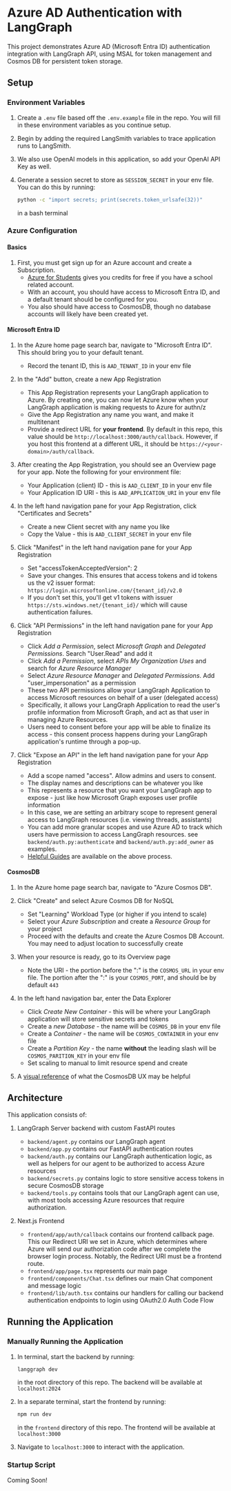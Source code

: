 # Azure AD Authentication with LangGraph

This project demonstrates Azure AD (Microsoft Entra ID) authentication integration with LangGraph API, using MSAL for token management and Cosmos DB for persistent token storage.

## Setup

### Environment Variables

1. Create a `.env` file based off the `.env.example` file in the repo. You will fill in these environment variables as you continue setup.

2. Begin by adding the required LangSmith variables to trace application runs to LangSmith.

3. We also use OpenAI models in this application, so add your OpenAI API Key as well.

4. Generate a session secret to store as `SESSION_SECRET` in your env file. You can do this by running:

    ```bash
    python -c "import secrets; print(secrets.token_urlsafe(32))"
    ```
    in a bash terminal

### Azure Configuration

#### Basics

1. First, you must get sign up for an Azure account and create a Subscription.
    - [Azure for Students](https://azure.microsoft.com/en-us/free/students) gives you credits for free if you have a school related account.
    - With an account, you should have access to Microsoft Entra ID, and a default tenant should be configured for you.
    - You also should have access to CosmosDB, though no database accounts will likely have been created yet.

#### Microsoft Entra ID

1. In the Azure home page search bar, navigate to "Microsoft Entra ID". This should bring you to your default tenant.
    - Record the tenant ID, this is `AAD_TENANT_ID` in your env file

2. In the "Add" button, create a new App Registration
    - This App Registration represents your LangGraph application to Azure. By creating one, you can now let Azure know when your LangGraph application is making requests to Azure for authn/z
    - Give the App Registration any name you want, and make it multitenant
    - Provide a redirect URL for **your frontend**. By default in this repo, this value should be `http://localhost:3000/auth/callback`. However, if you host this frontend at a different URL, it should be `https://<your-domain>/auth/callback`.

3. After creating the App Registration, you should see an Overview page for your app. Note the following for your environment file:
    - Your Application (client) ID - this is `AAD_CLIENT_ID` in your env file
    - Your Application ID URI - this is `AAD_APPLICATION_URI` in your env file

4. In the left hand navigation pane for your App Registration, click "Certificates and Secrets"
    - Create a new Client secret with any name you like
    - Copy the Value - this is `AAD_CLIENT_SECRET` in your env file

5. Click "Manifest" in the left hand navigation pane for your App Registration
    - Set "accessTokenAcceptedVersion": 2
    - Save your changes. This ensures that access tokens and id tokens us the v2 issuer format: `https://login.microsoftonline.com/{tenant_id}/v2.0`
    - If you don't set this, you'll get v1 tokens with issuer `https://sts.windows.net/{tenant_id}/` which will cause authentication failures.

6. Click "API Permissions" in the left hand navigation pane for your App Registration
    - Click *Add a Permission*, select *Microsoft Graph* and *Delegated Permissions*. Search "User.Read" and add it
    - Click *Add a Permission*, select *APIs My Organization Uses* and search for *Azure Resource Manager*
    - Select *Azure Resource Manager* and *Delegated Permissions*. Add "user_impersonation" as a permission
    - These two API permissions allow your LangGraph Application to access Microsoft resources on behalf of a user (delegated access)
    - Specifically, it allows your LangGraph Application to read the user's profile information from Microsoft Graph, and act as that user in managing Azure Resources.
    - Users need to consent before your app will be able to finalize its access - this consent process happens during your LangGraph application's runtime through a pop-up.

8. Click "Expose an API" in the left hand navigation pane for your App Registration
    - Add a scope named "access". Allow admins and users to consent.
    - The display names and descriptions can be whatever you like
    - This represents a resource that you want your LangGraph app to expose - just like how Microsoft Graph exposes user profile information
    - In this case, we are setting an arbitrary scope to represent general access to LangGraph resources (i.e. viewing threads, assistants)
    - You can add more granular scopes and use Azure AD to track which users have permission to access LangGraph resources. see `backend/auth.py:authenticate` and `backend/auth.py:add_owner` as examples.
    - [Helpful Guides](https://langchain-ai.github.io/langgraph/tutorials/auth/resource_auth/) are available on the above process.

#### CosmosDB

1. In the Azure home page search bar, navigate to "Azure Cosmos DB".

2. Click "Create" and select Azure Cosmos DB for NoSQL
    - Set "Learning" Workload Type (or higher if you intend to scale)
    - Select your *Azure Subscription* and create a *Resource Group* for your project
    - Proceed with the defaults and create the Azure Cosmos DB Account. You may need to adjust location to successfully create

3. When your resource is ready, go to its Overview page
    - Note the URI - the portion before the ":" is the `COSMOS_URL` in your env file. The portion after the ":" is your `COSMOS_PORT`, and should be by default `443`

4. In the left hand navigation bar, enter the Data Explorer
    - Click *Create New Container* - this will be where your LangGraph application will store sensitive secrets and tokens
    - Create a *new Database* - the name will be `COSMOS_DB` in your env file
    - Create a *Container* - the name will be `COSMOS_CONTAINER` in your env file
    - Create a *Partition Key* - the name **without** the leading slash will be `COSMOS_PARITION_KEY` in your env file
    - Set scaling to manual to limit resource spend and create

5. A [visual reference](https://learn.microsoft.com/en-us/azure/cosmos-db/nosql/quickstart-portal) of what the CosmosDB UX may be helpful

## Architecture

This application consists of:

1. LangGraph Server backend with custom FastAPI routes
    - `backend/agent.py` contains our LangGraph agent
    - `backend/app.py` contains our FastAPI authentication routes
    - `backend/auth.py` contains our LangGraph authentication logic, as well as helpers for our agent to be authorized to access Azure resources
    - `backend/secrets.py` contains logic to store sensitive access tokens in secure CosmosDB storage
    - `backend/tools.py` contains tools that our LangGraph agent can use, with most tools accessing Azure resources that require authorization.

2. Next.js Frontend
    - `frontend/app/auth/callback` contains our frontend callback page. This our Redirect URI we set in Azure, which determines where Azure will send our authorization code after we complete the browser login process. Notably, the Redirect URI must be a frontend route.
    - `frontend/app/page.tsx` represents our main page
    - `frontend/components/Chat.tsx` defines our main Chat component and message logic
    - `frontend/lib/auth.tsx` contains our handlers for calling our backend authentication endpoints to login using OAuth2.0 Auth Code Flow

## Running the Application

### Manually Running the Application

1. In terminal, start the backend by running:

    ```bash
    langgraph dev
    ```
    in the root directory of this repo. The backend will be available at `localhost:2024`

2. In a separate terminal, start the frontend by running:

    ```bash
    npm run dev
    ```
    in the `frontend` directory of this repo. The frontend will be available at `localhost:3000`

3. Navigate to `localhost:3000` to interact with the application.

### Startup Script

Coming Soon!